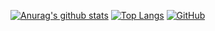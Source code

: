 [![Anurag's github stats](https://github-readme-stats.vercel.app/api?username=deligentfool&theme=great-gatsby&show_icons=true)](https://github.com/anuraghazra/github-readme-stats)
[![Top Langs](https://github-readme-stats.vercel.app/api/top-langs/?username=deligentfool&layout=compact&theme=great-gatsby&show_icons=true)](https://github.com/anuraghazra/github-readme-stats)
[![GitHub](https://img.shields.io/github/followers/deligentfool?label=Followers&style=for-the-badge)](https://github.com/t-k-/)
